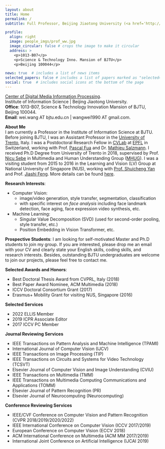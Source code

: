 ```yaml
---
layout: about
title: Home
permalink: /
subtitle: Full Professor, Beijing Jiaotong University (<a href='http://en.bjtu.edu.cn/'>BJTU</a>).

profile:
  align: right
  image: people_imgs/prof_ww.jpg
  image_circular: false # crops the image to make it circular
  address: >
    <p>1013-B07</p>
    <p>Science & Technology Inno. Mansion of BJTU</p>
    <p>Beijing 100044</p>

news: true  # includes a list of news items
selected_papers: false # includes a list of papers marked as "selected={true}"
social: true  # includes social icons at the bottom of the page
---
```

<a href='http://mepro.bjtu.edu.cn/'>Center of Digital Media Information Processing</a>. <br />
Institute of Information Science | Beijing Jiaotong University. <br />
**Office**: 1013-B07, Science & Technology Innovation Mansion of BJTU, Beijing 100044. <br />
**Email**: wei.wang AT bjtu.edu.cn | wangwei1990 AT gmail.com. <br />

**About Me** <br />
I am currently a Professor in the Institute of Information Science at BJTU.
Before joining BJTU, I was an Assistant Professor in the [University of Trento](https://www.unitn.it/en), Italy. 
I was a Postdoctoral Research Fellow in [CVLab](https://cvlab.epfl.ch/) at [EPFL](https://www.epfl.ch/en/) in Switzerland, working with Prof. [Pascal Fua](https://people.epfl.ch/cgi-bin/people?id=112366&op=bio&lang=en&cvlang=en) and Dr. [Mathieu Salzmann](https://people.epfl.ch/cgi-bin/people?id=119864&op=bio&lang=en&cvlang=en).
I received Ph.D Degree from University of Trento in 2018, supervised by Prof. [Nicu Sebe](http://disi.unitn.it/~sebe/) in Multimedia and Human Understanding Group ([MHUG](http://mhug.disi.unitn.it/#/)).
I was a visiting student from 2015 to 2016 in the Learning and Vision (LV) Group at National University of Singapore (NUS), working with [Prof. Shuicheng Yan](https://www.ece.nus.edu.sg/stfpage/eleyans/) and Prof. [Jiashi Feng](https://sites.google.com/site/jshfeng/).
More details can be found [here](/cv/).

**Research Interests**:
- Computer Vision: 
  - image/video generation, style transfer, segmentation, classification
  - with specific interest on *face analysis* including face landmark detection, face aging, face expression video synthesis, etc. <br />
- Machine Learning: 
  - Singular Value Decomposition (SVD) (used for second-order pooling, style transfer, etc.)
  - Position Embedding in Vision Transformer, etc.

**Prospective Students**: I am looking for self-motivated Master and Ph.D students to join my group. 
If you are interested, please drop me an email with your CV and clearly state your English skills, coding skills, and research interests.
Besides, outstanding BJTU undergraduates are welcome to join our projects, please feel free to contact me. 

**Selected Awards and Honors**:
- Best Doctoral Thesis Award from CVPRL, Italy (2018)
- Best Paper Award Nominee, ACM Multimedia (2018)
- ICCV Doctoral Consortium Grant (2017)
- Erasmus+ Mobility Grant for visiting NUS, Singapore (2016)

**Selected Services**
- 2022 ELLIS Member
- 2019 ICPR Associate Editor
- 2017 ICCV PC Member

**Journal Reviewing Services**
- IEEE Transactions on Pattern Analysis and Machine Intelligence (TPAMI)
- International Journal of Computer Vision (IJCV)
- IEEE Transactions on Image Processing (TIP)
- IEEE Transactions on Circuits and Systems for Video Technology (TCSVT)
- Elsevier Journal of Computer Vision and Image Understanding (CVIU)
- IEEE Transactions on Multimedia (TMM)
- IEEE Transactions on Multimedia Computing Communications and Applications (TOMM)
- Elsevier Journal of Pattern Recognition (PR)
- Elsevier Journal of Neurocomputing (Neurocomputing)

**Conference Reviewing Services**
- IEEE/CVF Conference on Computer Vision and Pattern Recognition (CVPR 2018/2019/2020/2022)
- IEEE International Conference on Computer Vision (ICCV 2017/2019)
- European Conference on Computer Vision (ECCV 2018)
- ACM International Conference on Multimedia (ACM MM 2017/2019)
- International Joint Conference on Artificial Intelligence (IJCAI 2019)

